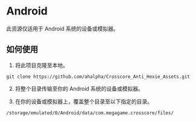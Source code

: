 # Android

此资源仅适用于 Android 系统的设备或模拟器。

## 如何使用

01. 将此项目克隆至本地。
```
git clone https://github.com/ahalpha/Crosscore_Anti_Hexie_Assets.git
```
02. 将整个目录传输至你的 Android 系统的设备或模拟器。

03. 在你的设备或模拟器上，覆盖整个目录至以下指定的目录。
```
/storage/emulated/0/Android/data/com.megagame.crosscore/files/
```
